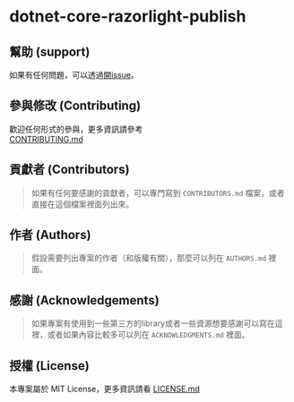 ﻿# dotnet-core-razorlight-publish


## 幫助 (support)

如果有任何問題，可以透過[開issue](https://github.com/alantsai-sample/dotnet-core-razorlight-publish/issues/new)。

## 參與修改 (Contributing)

歡迎任何形式的參與，更多資訊請參考  
[CONTRIBUTING.md](CONTRIBUTING.md)

## 貢獻者 (Contributors)

> 如果有任何要感謝的貢獻者，可以專門寫到 `CONTRIBUTORS.md` 檔案，或者直接在這個檔案裡面列出來。

## 作者 (Authors)

> 假設需要列出專案的作者（和版權有關），那麼可以列在 `AUTHORS.md` 裡面。

## 感謝 (Acknowledgements)

> 如果專案有使用到一些第三方的library或者一些資源想要感謝可以寫在這裡，或者如果內容比較多可以列在 `ACKNOWLEDGMENTS.md` 裡面。

## 授權 (License)

本專案屬於 MIT License，更多資訊請看 [LICENSE.md](LICENSE.md)
